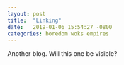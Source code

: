 ```yaml
---
layout: post
title:  "Linking"
date:   2019-01-06 15:54:27 -0800
categories: boredom woks empires
---
```


Another blog. Will this one be visible?